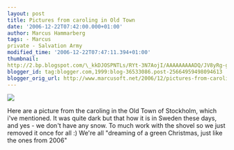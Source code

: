 ```yaml
---
layout: post
title: Pictures from caroling in Old Town
date: '2006-12-22T07:42:00.000+01:00'
author: Marcus Hammarberg
tags: - Marcus
private - Salvation Army
modified_time: '2006-12-22T07:47:11.394+01:00'
thumbnail:
http://2.bp.blogspot.com/\_kkDJOSPNTLs/RYt-3N7AojI/AAAAAAAAADQ/JV8yRg-gkEA/s72-c/Tessin061219+027.jpg
blogger_id: tag:blogger.com,1999:blog-36533086.post-25664959498094613
blogger_orig_url: http://www.marcusoft.net/2006/12/pictures-from-caroling-in-old-town.html
---
```


[<img
src="http://2.bp.blogspot.com/_kkDJOSPNTLs/RYt-3N7AojI/AAAAAAAAADQ/JV8yRg-gkEA/s320/Tessin061219+027.jpg"
id="BLOGGER_PHOTO_ID_5011238497474880050"
style="DISPLAY: block; MARGIN: 0px auto 10px; CURSOR: hand; TEXT-ALIGN: center"
data-border="0" />](http://2.bp.blogspot.com/_kkDJOSPNTLs/RYt-3N7AojI/AAAAAAAAADQ/JV8yRg-gkEA/s1600-h/Tessin061219+027.jpg)

<div>

Here are a picture from the caroling in the Old Town of Stockholm, which
i've mentioned. It was quite dark but that how it is in Sweden these
days, and yes - we don't have any snow. To much work with the shovel so
we just removed it once for all :) We're all "dreaming of a green
Christmas, just like the ones from 2006"

</div>

<div>

</div>



<div>

</div>



<div>

</div>
